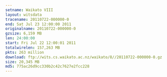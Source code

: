 ```yaml
---
setname: Waikato VIII
layout: witsdata
tracename: 20110722-000000-0
end: Sat Jul 23 12:00:00 2011
originalname: 20110722-000000-0
gzsize: 6,159 MB
len: 24:00:00
start: Fri Jul 22 12:00:01 2011
totalwirelen: 157,263 MB
pkts: 263 million
download: ftp://wits.cs.waikato.ac.nz/waikato/8//20110722-000000-0.gz
size: 20,345 MB
md5: 775ac26d9cc330b2c42c7627e2fcc228
---
```

